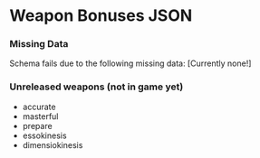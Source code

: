 # Weapon Bonuses JSON

### Missing Data
Schema fails due to the following missing data:
[Currently none!]

### Unreleased weapons (not in game yet)
- accurate
- masterful
- prepare
- essokinesis
- dimensiokinesis